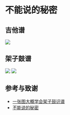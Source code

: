 # 不能说的秘密

## 吉他谱

![](https://wiki-media-1253965369.cos.ap-guangzhou.myqcloud.com/img/20200215141455.png)

## 架子鼓谱

![](https://wiki-media-1253965369.cos.ap-guangzhou.myqcloud.com/img/20200215141644.png)
![](https://wiki-media-1253965369.cos.ap-guangzhou.myqcloud.com/img/20200215141727.png)

## 参考与致谢
* [一张图大概学会架子鼓识谱](https://zhuanlan.zhihu.com/p/37721158)
* [不能说的秘密](https://yoopu.me/view/BXjRgMXY#c=false&e=false&n=false&s=false&i=ukulele&k=0)
